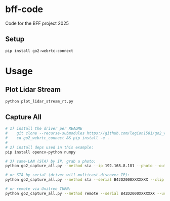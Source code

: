 # bff-code
Code for the BFF project 2025

## Setup

```zsh
pip install go2-webrtc-connect
```

# Usage

## Plot Lidar Stream

```zsh
python plot_lidar_stream_rt.py
```

## Capture All

```zsh
# 1) install the driver per README
#    git clone --recurse-submodules https://github.com/legion1581/go2_webrtc_connect.git
#    cd go2_webrtc_connect && pip install -e .
#
# 2) install deps used in this example:
pip install opencv-python numpy

# 3) same-LAN (STA) by IP, grab a photo:
python go2_capture_all.py --method sta --ip 192.168.8.181 --photo --out run1

# or STA by serial (driver will multicast-discover IP):
python go2_capture_all.py --method sta --serial B42D2000XXXXXXX --clip 3 --out run2

# or remote via Unitree TURN:
python go2_capture_all.py --method remote --serial B42D2000XXXXXXX --username you@example.com --password '***' --clip 2 --out run3
```